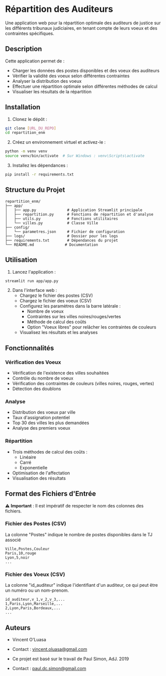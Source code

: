 # Répartition des Auditeurs

Une application web pour la répartition optimale des auditeurs de justice sur les différents tribunaux judiciaires, en tenant compte de leurs voeux et des contraintes spécifiques.

## Description

Cette application permet de :
- Charger les données des postes disponibles et des voeux des auditeurs
- Vérifier la validité des voeux selon différentes contraintes
- Analyser la distribution des voeux
- Effectuer une répartition optimale selon différentes méthodes de calcul
- Visualiser les résultats de la répartition

## Installation

1. Clonez le dépôt :
```bash
git clone [URL_DU_REPO]
cd repartition_enm
```

2. Créez un environnement virtuel et activez-le :
```bash
python -m venv venv
source venv/bin/activate  # Sur Windows : venv\Scripts\activate
```

3. Installez les dépendances :
```bash
pip install -r requirements.txt
```

## Structure du Projet

```
repartition_enm/
├── app/
│   ├── app.py              # Application Streamlit principale
│   ├── repartition.py      # Fonctions de répartition et d'analyse
│   ├── utils.py            # Fonctions utilitaires
│   └── villes.py           # Classe Ville
├── config/
│   └── parametres.json     # Fichier de configuration
├── logs/                   # Dossier pour les logs
├── requirements.txt        # Dépendances du projet
└── README.md              # Documentation
```

## Utilisation

1. Lancez l'application :
```bash
streamlit run app/app.py
```

2. Dans l'interface web :
   - Chargez le fichier des postes (CSV)
   - Chargez le fichier des voeux (CSV)
   - Configurez les paramètres dans la barre latérale :
     - Nombre de voeux
     - Contraintes sur les villes noires/rouges/vertes
     - Méthode de calcul des coûts
     - Option "Voeux libres" pour relâcher les contraintes de couleurs
   - Visualisez les résultats et les analyses

## Fonctionnalités

### Vérification des Voeux
- Vérification de l'existence des villes souhaitées
- Contrôle du nombre de voeux
- Vérification des contraintes de couleurs (villes noires, rouges, vertes)
- Détection des doublons

### Analyse
- Distribution des voeux par ville
- Taux d'assignation potentiel
- Top 30 des villes les plus demandées
- Analyse des premiers voeux

### Répartition
- Trois méthodes de calcul des coûts :
  - Linéaire
  - Carré
  - Exponentielle
- Optimisation de l'affectation
- Visualisation des résultats

## Format des Fichiers d'Entrée
⚠️ **Important** : Il est impératif de respecter le nom des colonnes des fichiers.

### Fichier des Postes (CSV)
La colonne "Postes" indique le nombre de postes disponibles dans le TJ associé
```csv
Ville,Postes,Couleur
Paris,10,rouge
Lyon,5,noir
...
```

### Fichier des Voeux (CSV)
La colonne "id_auditeur" indique l'identifiant d'un auditeur, ce qui peut être un numéro ou un nom-prenom.
```csv
id_auditeur,v_1,v_2,v_3,...
1,Paris,Lyon,Marseille,...
2,Lyon,Paris,Bordeaux,...
...
```

## Auteurs

- Vincent O'Luasa
- Contact : vincent.oluasa@gmail.com

- Ce projet est basé sur le travail de Paul Simon, AdJ. 2019
- Contact : paul.dc.simon@gmail.com 